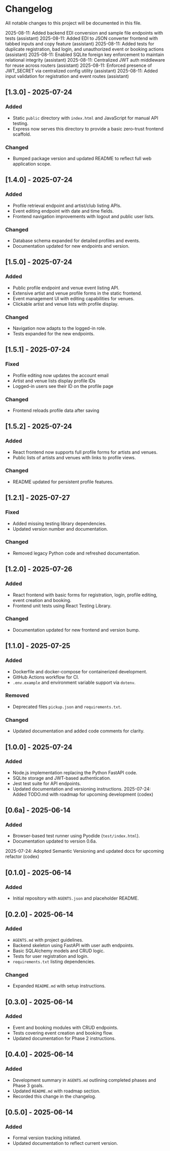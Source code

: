 # Changelog

All notable changes to this project will be documented in this file.

2025-08-11: Added backend EDI conversion and sample file endpoints with tests (assistant)
2025-08-11: Added EDI to JSON converter frontend with tabbed inputs and copy feature (assistant)
2025-08-11: Added tests for duplicate registration, bad login, and unauthorized event or booking actions (assistant)
2025-08-11: Enabled SQLite foreign key enforcement to maintain relational integrity (assistant)
2025-08-11: Centralized JWT auth middleware for reuse across routers (assistant)
2025-08-11: Enforced presence of JWT_SECRET via centralized config utility (assistant)
2025-08-11: Added input validation for registration and event routes (assistant)

## [1.3.0] - 2025-07-24
### Added
- Static `public` directory with `index.html` and JavaScript for manual API testing.
- Express now serves this directory to provide a basic zero-trust frontend scaffold.
### Changed
- Bumped package version and updated README to reflect full web application scope.

## [1.4.0] - 2025-07-24
### Added
- Profile retrieval endpoint and artist/club listing APIs.
- Event editing endpoint with date and time fields.
- Frontend navigation improvements with logout and public user lists.
### Changed
- Database schema expanded for detailed profiles and events.
- Documentation updated for new endpoints and version.

## [1.5.0] - 2025-07-24
### Added
- Public profile endpoint and venue event listing API.
- Extensive artist and venue profile forms in the static frontend.
- Event management UI with editing capabilities for venues.
- Clickable artist and venue lists with profile display.
### Changed
- Navigation now adapts to the logged-in role.
- Tests expanded for the new endpoints.

## [1.5.1] - 2025-07-24
### Fixed
- Profile editing now updates the account email
- Artist and venue lists display profile IDs
- Logged-in users see their ID on the profile page
### Changed
- Frontend reloads profile data after saving

## [1.5.2] - 2025-07-24
### Added
- React frontend now supports full profile forms for artists and venues.
- Public lists of artists and venues with links to profile views.
### Changed
- README updated for persistent profile features.

## [1.2.1] - 2025-07-27
### Fixed
- Added missing testing library dependencies.
- Updated version number and documentation.
### Changed
- Removed legacy Python code and refreshed documentation.

## [1.2.0] - 2025-07-26
### Added
- React frontend with basic forms for registration, login, profile editing, event creation and booking.
- Frontend unit tests using React Testing Library.
### Changed
- Documentation updated for new frontend and version bump.

## [1.1.0] - 2025-07-25
### Added
- Dockerfile and docker-compose for containerized development.
- GitHub Actions workflow for CI.
- `.env.example` and environment variable support via `dotenv`.
### Removed
- Deprecated files `pickup.json` and `requirements.txt`.
### Changed
- Updated documentation and added code comments for clarity.

## [1.0.0] - 2025-07-24
### Added
- Node.js implementation replacing the Python FastAPI code.
- SQLite storage and JWT-based authentication.
- Jest test suite for API endpoints.
- Updated documentation and versioning instructions.
2025-07-24: Added TODO.md with roadmap for upcoming development (codex)

## [0.6a] - 2025-06-14
### Added
- Browser-based test runner using Pyodide (`test/index.html`).
- Documentation updated to version 0.6a.

2025-07-24: Adopted Semantic Versioning and updated docs for upcoming refactor (codex)

## [0.1.0] - 2025-06-14
### Added
- Initial repository with `AGENTS.json` and placeholder README.



## [0.2.0] - 2025-06-14
### Added
- `AGENTS.md` with project guidelines.
- Backend skeleton using FastAPI with user auth endpoints.
- Basic SQLAlchemy models and CRUD logic.
- Tests for user registration and login.
- `requirements.txt` listing dependencies.
### Changed
- Expanded `README.md` with setup instructions.

## [0.3.0] - 2025-06-14
### Added
- Event and booking modules with CRUD endpoints.
- Tests covering event creation and booking flow.
- Updated documentation for Phase 2 instructions.

## [0.4.0] - 2025-06-14
### Added
- Development summary in `AGENTS.md` outlining completed phases and Phase 3 goals.
- Updated `README.md` with roadmap section.
- Recorded this change in the changelog.

## [0.5.0] - 2025-06-14
### Added
- Formal version tracking initiated.
- Updated documentation to reflect current version.

